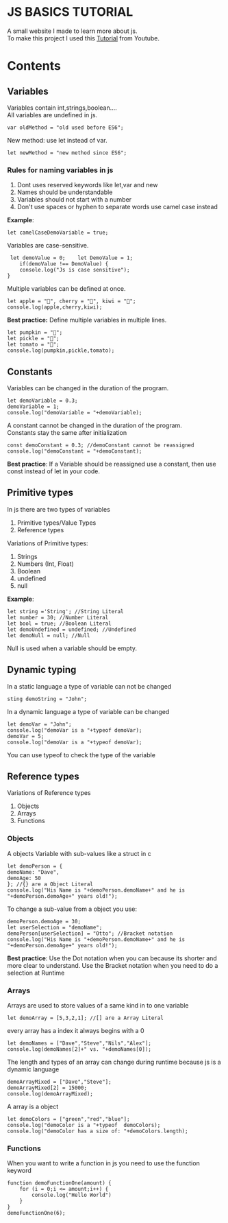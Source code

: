 # JS BASICS TUTORIAL
A small website I made to learn more about js.  
To make this project I used this [Tutorial] from Youtube.
# Contents
## Variables
Variables contain int,strings,boolean....  
All variables are undefined in js.

    var oldMethod = "old used before ES6";   

New method: use let instead of var.

    let newMethod = "new method since ES6";   

### Rules for naming variables in js

1. Dont uses reserved keywords like let,var and new
2. Names should be understandable
3. Variables should not start with a number
4. Don't use spaces or hyphen to separate words use camel case instead

**Example**:

    let camelCaseDemoVariable = true;

Variables are case-sensitive.

     let demoValue = 0;    let DemoValue = 1;    
        if(demoValue !== DemoValue) {    
        console.log("Js is case sensitive");    
    }   

Multiple variables can be defined at once.

    let apple = "🍎", cherry = "🍒", kiwi = "🥝";    
    console.log(apple,cherry,kiwi);   

**Best practice:** Define multiple variables in multiple lines.

    let pumpkin = "🎃";    
    let pickle = "🥒";    
    let tomato = "🍅";    
    console.log(pumpkin,pickle,tomato);   

## Constants
Variables can be changed in the duration of the program.

    let demoVariable = 0.3;    
    demoVariable = 1;    
    console.log("demoVariable = "+demoVariable);   

A constant cannot be changed in the duration of the program.    
Constants stay the same after initialization

    const demoConstant = 0.3; //demoConstant cannot be reassigned
    console.log("demoConstant = "+demoConstant);   

**Best practice**: If a Variable should be reassigned use a constant, then use const instead of let in your code.

## Primitive types
In js there are two types of variables
1. Primitive types/Value Types
2. Reference types

Variations of Primitive types:
1. Strings
2. Numbers (Int, Float)
3. Boolean
4. undefined
5. null

**Example**:

    let string ='String'; //String Literal  
    let number = 30; //Number Literal  
    let bool = true; //Boolean Literal  
    let demoUndefined = undefined; //Undefined  
    let demoNull = null; //Null  

Null is used when a variable should be empty.

## Dynamic typing
In a static language a type of variable can not be changed

    sting demoString = "John";

In a dynamic language a type of variable can be changed

    let demoVar = "John";
    console.log("demoVar is a "+typeof demoVar);
    demoVar = 5;
    console.log("demoVar is a "+typeof demoVar);

You can use typeof to check the type of the variable

## Reference types
Variations of Reference types
1. Objects
2. Arrays
3. Functions

### Objects
A objects Variable with sub-values like a struct in c

    let demoPerson = {
    demoName: "Dave",
    demoAge: 50
    }; //{} are a Object Literal
    console.log("His Name is "+demoPerson.demoName+" and he is "+demoPerson.demoAge+" years old!");

To change a sub-value from a object you use:

    demoPerson.demoAge = 30; 
    let userSelection = "demoName";
    demoPerson[userSelection] = "Otto"; //Bracket notation
    console.log("His Name is "+demoPerson.demoName+" and he is "+demoPerson.demoAge+" years old!");

**Best practice**: Use the Dot notation when you can because its shorter and more clear to understand.
Use the Bracket notation when you need to do a selection at Runtime

### Arrays
Arrays are used to store values of a same kind in to one variable

    let demoArray = [5,3,2,1]; //[] are a Array Literal

every array has a index it always begins with a 0

    let demoNames = ["Dave","Steve","Nils","Alex"];
    console.log(demoNames[2]+" vs. "+demoNames[0]);

The length and types of an array can change during runtime because js is a dynamic language

    demoArrayMixed = ["Dave","Steve"];
    demoArrayMixed[2] = 15000;
    console.log(demoArrayMixed);

A array is a object

    let demoColors = ["green","red","blue"];
    console.log("demoColor is a "+typeof  demoColors);
    console.log("demoColor has a size of: "+demoColors.length);

### Functions
When you want to write a function in js you need to use the function keyword

    function demoFunctionOne(amount) {
        for (i = 0;i <= amount;i++) {
            console.log("Hello World")
        }
    }
    demoFunctionOne(6);

[Tutorial]: https://youtu.be/W6NZfCO5SIk
